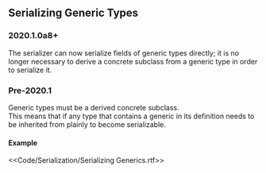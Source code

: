 ## Serializing Generic Types
### 2020.1.0a8+
The serializer can now serialize fields of generic types directly; it is no longer necessary to derive a concrete subclass from a generic type in order to serialize it.

### Pre-2020.1
Generic types must be a derived concrete subclass.  
This means that if any type that contains a generic in its definition needs to be inherited from plainly to become serializable.

#### Example
<<Code/Serialization/Serializing Generics.rtf>>